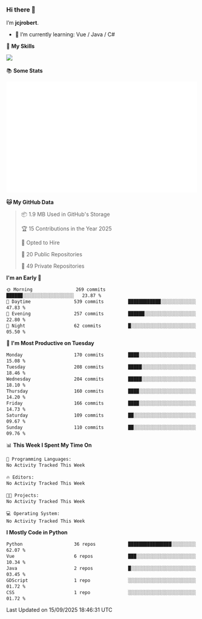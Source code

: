 ### Hi there 👋

I’m **jcjrobert**.

- 🌱 I’m currently learning: Vue / Java / C#

🌟 **My Skills**

![](https://img.shields.io/badge/-Python-3e74a2?style=flat-square&logo=Python&logoColor=fff)

📚 **Some Stats**

![](https://github.com/jcjrobert/github-stats/blob/master/generated/overview.svg)

<!--START_SECTION:waka-->
**🐱 My GitHub Data** 

> 📦 1.9 MB Used in GitHub's Storage 
 > 
> 🏆 15 Contributions in the Year 2025
 > 
> 💼 Opted to Hire
 > 
> 📜 20 Public Repositories 
 > 
> 🔑 49 Private Repositories 
 > 
**I'm an Early 🐤** 

```text
🌞 Morning                269 commits         ██████░░░░░░░░░░░░░░░░░░░   23.87 % 
🌆 Daytime                539 commits         ████████████░░░░░░░░░░░░░   47.83 % 
🌃 Evening                257 commits         ██████░░░░░░░░░░░░░░░░░░░   22.80 % 
🌙 Night                  62 commits          █░░░░░░░░░░░░░░░░░░░░░░░░   05.50 % 
```
📅 **I'm Most Productive on Tuesday** 

```text
Monday                   170 commits         ████░░░░░░░░░░░░░░░░░░░░░   15.08 % 
Tuesday                  208 commits         █████░░░░░░░░░░░░░░░░░░░░   18.46 % 
Wednesday                204 commits         █████░░░░░░░░░░░░░░░░░░░░   18.10 % 
Thursday                 160 commits         ████░░░░░░░░░░░░░░░░░░░░░   14.20 % 
Friday                   166 commits         ████░░░░░░░░░░░░░░░░░░░░░   14.73 % 
Saturday                 109 commits         ██░░░░░░░░░░░░░░░░░░░░░░░   09.67 % 
Sunday                   110 commits         ██░░░░░░░░░░░░░░░░░░░░░░░   09.76 % 
```


📊 **This Week I Spent My Time On** 

```text
💬 Programming Languages: 
No Activity Tracked This Week

🔥 Editors: 
No Activity Tracked This Week

🐱‍💻 Projects: 
No Activity Tracked This Week

💻 Operating System: 
No Activity Tracked This Week
```

**I Mostly Code in Python** 

```text
Python                   36 repos            ████████████████░░░░░░░░░   62.07 % 
Vue                      6 repos             ███░░░░░░░░░░░░░░░░░░░░░░   10.34 % 
Java                     2 repos             █░░░░░░░░░░░░░░░░░░░░░░░░   03.45 % 
GDScript                 1 repo              ░░░░░░░░░░░░░░░░░░░░░░░░░   01.72 % 
CSS                      1 repo              ░░░░░░░░░░░░░░░░░░░░░░░░░   01.72 % 
```




 Last Updated on 15/09/2025 18:46:31 UTC
<!--END_SECTION:waka-->
